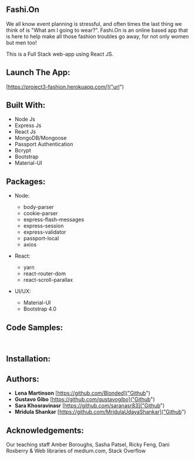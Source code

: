 ## Fashi.On

We all know event planning is stressful, and often times the last thing we think of
is "What am I going to wear?". Fashi.On is an online based app that is here
to help make all those fashion troubles go away, for not only women but men too!

This is a Full Stack web-app using React JS.

## Launch The App:
[https://project3-fashion.herokuapp.com/]("url")



## Built With:
- Node Js
- Express Js
- React Js
- MongoDB/Mongoose
- Passport Authentication
- Bcrypt
- Bootstrap
- Material-UI

## Packages:
-  Node:
    - body-parser
    - cookie-parser
    - express-flash-messages
    - express-session
    - express-validator
    - passport-local
    - axios
   
- React:
    - yarn
    - react-router-dom
    - react-scroll-parallax
    
- UI/UX:    
    - Material-UI
    - Bootstrap 4.0


## Code Samples:

```
```


```
```

## Installation:



## Authors:
* **Lena Martinson** [https://github.com/Blonded]("Github")
* **Gustavo Gibo** [https://github.com/gustavogibo]("Github")
* **Sara Khosravinasr** [https://github.com/saranasr83]("Github")
* **Mridula Shankar** [https://github.com/MridulaUdayaShankar]("Github")

## Acknowledgements:
 Our teaching staff Amber Boroughs, Sasha Patsel, Ricky Feng, Dani Roxberry & Web libraries of medium.com, Stack Overflow 
